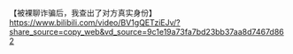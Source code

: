 【被裸聊诈骗后，我查出了对方真实身份】 https://www.bilibili.com/video/BV1gQETziEJv/?share_source=copy_web&vd_source=9c1e19a73fa7bd23bb37aa8d7467d862

